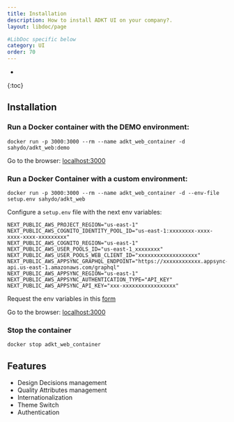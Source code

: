 ```yaml
---
title: Installation
description: How to install ADKT UI on your company?.
layout: libdoc/page

#LibDoc specific below
category: UI
order: 70
---
```

* 
{:toc}

## Installation

### Run a Docker container with the DEMO environment:

`docker run -p 3000:3000 --rm --name adkt_web_container -d sahydo/adkt_web:demo`

Go to the browser: [localhost:3000](http://localhost:3000)

### Run a Docker Container with a custom environment:

`docker run -p 3000:3000 --rm --name adkt_web_container -d --env-file setup.env sahydo/adkt_web`

Configure a `setup.env` file with the next env variables:
```env
NEXT_PUBLIC_AWS_PROJECT_REGION="us-east-1"
NEXT_PUBLIC_AWS_COGNITO_IDENTITY_POOL_ID="us-east-1:xxxxxxxx-xxxx-xxxx-xxxx-xxxxxxxxx"
NEXT_PUBLIC_AWS_COGNITO_REGION="us-east-1"
NEXT_PUBLIC_AWS_USER_POOLS_ID="us-east-1_xxxxxxxx"
NEXT_PUBLIC_AWS_USER_POOLS_WEB_CLIENT_ID="xxxxxxxxxxxxxxxxxxx"
NEXT_PUBLIC_AWS_APPSYNC_GRAPHQL_ENDPOINT="https://xxxxxxxxxxxx.appsync-api.us-east-1.amazonaws.com/graphql"
NEXT_PUBLIC_AWS_APPSYNC_REGION="us-east-1"
NEXT_PUBLIC_AWS_APPSYNC_AUTHENTICATION_TYPE="API_KEY"
NEXT_PUBLIC_AWS_APPSYNC_API_KEY="xxx-xxxxxxxxxxxxxxxxx"
```

Request the env variables in this [form](https://forms.gle/Z3Q8CpX8xnzhnoxW9)

Go to the browser: [localhost:3000](http://localhost:3000)

### Stop the container

`docker stop adkt_web_container`


## Features

- Design Decisions management
- Quality Attributes management
- Internationalization
- Theme Switch
- Authentication